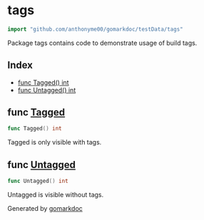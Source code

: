 <!-- Code generated by gomarkdoc. DO NOT EDIT -->

# tags

```go
import "github.com/anthonyme00/gomarkdoc/testData/tags"
```

Package tags contains code to demonstrate usage of build tags.

## Index

- [func Tagged\(\) int](<#Tagged>)
- [func Untagged\(\) int](<#Untagged>)


<a name="Tagged"></a>
## func [Tagged](<https://github.com/princjef/gomarkdoc?path=testData%2Ftags%2Ftagged.go&version=GBmaster&lineStyle=plain&line=7&lineEnd=7&lineStartColumn=1&lineEndColumn=18>)

```go
func Tagged() int
```

Tagged is only visible with tags.

<a name="Untagged"></a>
## func [Untagged](<https://github.com/princjef/gomarkdoc?path=testData%2Ftags%2Funtagged.go&version=GBmaster&lineStyle=plain&line=5&lineEnd=5&lineStartColumn=1&lineEndColumn=20>)

```go
func Untagged() int
```

Untagged is visible without tags.

Generated by [gomarkdoc](<https://github.com/princjef/gomarkdoc>)
